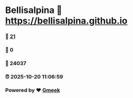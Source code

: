 # Bellisalpina :link: https://bellisalpina.github.io 
### :page_facing_up: [21](https://bellisalpina.github.io/tag.html) 
### :speech_balloon: 0 
### :hibiscus: 24037 
### :alarm_clock: 2025-10-20 11:06:59 
### Powered by :heart: [Gmeek](https://github.com/Meekdai/Gmeek)
